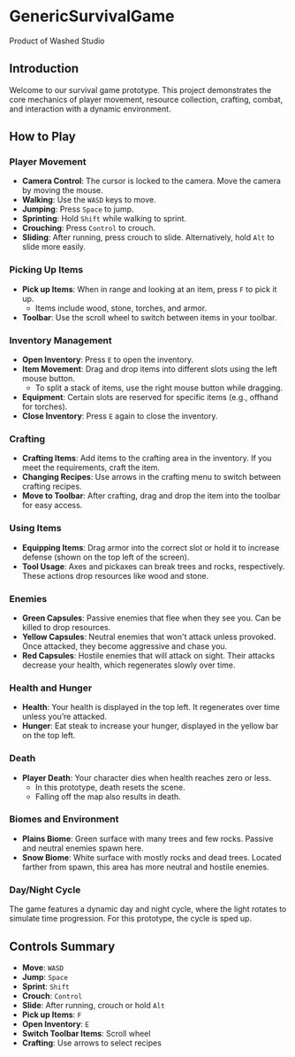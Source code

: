 # GenericSurvivalGame
 Product of Washed Studio

## Introduction
Welcome to our survival game prototype. This project demonstrates the core mechanics of player movement, resource collection, crafting, combat, and interaction with a dynamic environment.

## How to Play

### Player Movement
- **Camera Control**: The cursor is locked to the camera. Move the camera by moving the mouse.
- **Walking**: Use the `WASD` keys to move.
- **Jumping**: Press `Space` to jump.
- **Sprinting**: Hold `Shift` while walking to sprint.
- **Crouching**: Press `Control` to crouch.
- **Sliding**: After running, press crouch to slide. Alternatively, hold `Alt` to slide more easily.

### Picking Up Items
- **Pick up Items**: When in range and looking at an item, press `F` to pick it up.
  - Items include wood, stone, torches, and armor.
- **Toolbar**: Use the scroll wheel to switch between items in your toolbar.

### Inventory Management
- **Open Inventory**: Press `E` to open the inventory.
- **Item Movement**: Drag and drop items into different slots using the left mouse button.
  - To split a stack of items, use the right mouse button while dragging.
- **Equipment**: Certain slots are reserved for specific items (e.g., offhand for torches).
- **Close Inventory**: Press `E` again to close the inventory.

### Crafting
- **Crafting Items**: Add items to the crafting area in the inventory. If you meet the requirements, craft the item.
- **Changing Recipes**: Use arrows in the crafting menu to switch between crafting recipes.
- **Move to Toolbar**: After crafting, drag and drop the item into the toolbar for easy access.

### Using Items
- **Equipping Items**: Drag armor into the correct slot or hold it to increase defense (shown on the top left of the screen).
- **Tool Usage**: Axes and pickaxes can break trees and rocks, respectively. These actions drop resources like wood and stone.

### Enemies
- **Green Capsules**: Passive enemies that flee when they see you. Can be killed to drop resources.
- **Yellow Capsules**: Neutral enemies that won't attack unless provoked. Once attacked, they become aggressive and chase you.
- **Red Capsules**: Hostile enemies that will attack on sight. Their attacks decrease your health, which regenerates slowly over time.

### Health and Hunger
- **Health**: Your health is displayed in the top left. It regenerates over time unless you’re attacked.
- **Hunger**: Eat steak to increase your hunger, displayed in the yellow bar on the top left.

### Death
- **Player Death**: Your character dies when health reaches zero or less.
  - In this prototype, death resets the scene.
  - Falling off the map also results in death.

### Biomes and Environment
- **Plains Biome**: Green surface with many trees and few rocks. Passive and neutral enemies spawn here.
- **Snow Biome**: White surface with mostly rocks and dead trees. Located farther from spawn, this area has more neutral and hostile enemies.

### Day/Night Cycle
The game features a dynamic day and night cycle, where the light rotates to simulate time progression. For this prototype, the cycle is sped up.

## Controls Summary
- **Move**: `WASD`
- **Jump**: `Space`
- **Sprint**: `Shift`
- **Crouch**: `Control`
- **Slide**: After running, crouch or hold `Alt`
- **Pick up Items**: `F`
- **Open Inventory**: `E`
- **Switch Toolbar Items**: Scroll wheel
- **Crafting**: Use arrows to select recipes
